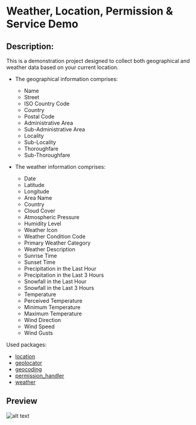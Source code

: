 # Weather, Location, Permission & Service Demo

## Description:
This is a demonstration project designed to collect both geographical and weather data based on your current location.

  - The geographical information comprises:
    - Name
    - Street
    - ISO Country Code
    - Country
    - Postal Code
    - Administrative Area
    - Sub-Administrative Area
    - Locality
    - Sub-Locality
    - Thoroughfare
    - Sub-Thoroughfare

  - The weather information comprises:
    - Date
    - Latitude
    - Longitude
    - Area Name
    - Country
    - Cloud Cover
    - Atmospheric Pressure
    - Humidity Level
    - Weather Icon
    - Weather Condition Code
    - Primary Weather Category
    - Weather Description
    - Sunrise Time
    - Sunset Time
    - Precipitation in the Last Hour
    - Precipitation in the Last 3 Hours
    - Snowfall in the Last Hour
    - Snowfall in the Last 3 Hours
    - Temperature
    - Perceived Temperature
    - Minimum Temperature
    - Maximum Temperature
    - Wind Direction
    - Wind Speed
    - Wind Gusts

Used packages: 
  - [location](https://pub.dev/packages/location)
  - [geolocator](https://pub.dev/packages/geolocator)
  - [geocoding](https://pub.dev/packages/geocoding)
  - [permission_handler](https://pub.dev/packages/permission_handler)
  - [weather](https://pub.dev/packages/weather)

## Preview
![alt text](https://i.postimg.cc/PqPbwtSQ/imgonline-com-ua-twotoone-M7-KZDA4v-NUe1-Zn-AH.png "img")
